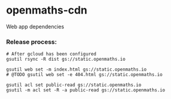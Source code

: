 # openmaths-cdn

Web app dependencies

### Release process:

    # After gcloud has been configured
    gsutil rsync -R dist gs://static.openmaths.io

    gsutil web set -m index.html gs://static.openmaths.io
    # @TODO gsutil web set -e 404.html gs://static.openmaths.io

    gsutil acl set public-read gs://static.openmaths.io
    gsutil -m acl set -R -a public-read gs://static.openmaths.io
